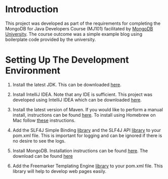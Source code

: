 # Introduction

This project was developed as part of the requirements for completing the MongoDB for Java Developers Course (MJ101) facilitated by [MongoDB University](https://university.mongodb.com/). The course outcome was a simple example blog using boilerplate code provided by the university.

# Setting Up The Development Environment

1. Install the latest JDK. This can be downloaded [here](http://www.oracle.com/technetwork/java/javase/downloads).

2. Install IntelliJ IDEA. Note that any IDE is sufficient. This project was developed using IntelliJ IDEA which can be downloaded [here](https://www.jetbrains.com/idea/download).

3. Install the latest version of Maven. If you would like to perform a manual install, instructions can be found [here](https://maven.apache.org/install.html). To install using Homebrew on Mac follow [these](http://brewformulas.org/Maven) instructions.

4.  Add the SLF4J Simple Binding [library](https://mvnrepository.com/artifact/org.slf4j/slf4j-simple) and the SLF4J API [library](https://mvnrepository.com/artifact/org.slf4j/slf4j-api) to your pom.xml file. This is important for logging and can be ignored if there is no desire to see the logs.

5. Install MongoDB. Installation instructions can be found [here](https://docs.mongodb.com/manual/installation/). The download can be found [here](https://www.mongodb.com/download-center)

6. Add the Freemarker Templating Engine [library](https://freemarker.apache.org/freemarkerdownload.html) to your pom.xml file. This library will help to develop web pages easily.
